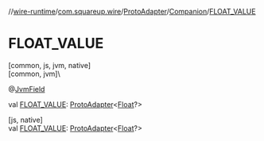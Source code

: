 //[wire-runtime](../../../../index.md)/[com.squareup.wire](../../index.md)/[ProtoAdapter](../index.md)/[Companion](index.md)/[FLOAT_VALUE](-f-l-o-a-t_-v-a-l-u-e.md)

# FLOAT_VALUE

[common, js, jvm, native]\
[common, jvm]\

@[JvmField](https://kotlinlang.org/api/latest/jvm/stdlib/kotlin.jvm/-jvm-field/index.html)

val [FLOAT_VALUE](-f-l-o-a-t_-v-a-l-u-e.md): [ProtoAdapter](../index.md)&lt;[Float](https://kotlinlang.org/api/latest/jvm/stdlib/kotlin/-float/index.html)?&gt;

[js, native]\
val [FLOAT_VALUE](-f-l-o-a-t_-v-a-l-u-e.md): [ProtoAdapter](../index.md)&lt;[Float](https://kotlinlang.org/api/latest/jvm/stdlib/kotlin/-float/index.html)?&gt;
